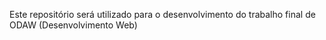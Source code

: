 Este repositório será utilizado para o desenvolvimento do trabalho final de ODAW (Desenvolvimento Web)
